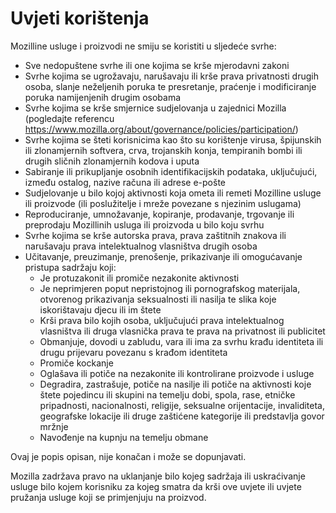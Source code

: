 # Uvjeti korištenja

Mozilline usluge i proizvodi ne smiju se koristiti u sljedeće svrhe:

* Sve nedopuštene svrhe ili one kojima se krše mjerodavni zakoni
* Svrhe kojima se ugrožavaju, narušavaju ili krše prava privatnosti drugih osoba, 
slanje neželjenih poruka te presretanje, praćenje i modificiranje poruka namijenjenih drugim osobama
* Svrhe kojima se krše smjernice sudjelovanja u zajednici Mozilla (pogledajte referencu 
<https://www.mozilla.org/about/governance/policies/participation/>)
* Svrhe kojima se šteti korisnicima kao što su korištenje virusa, špijunskih ili 
zlonamjernih softvera, crva, trojanskih konja, tempiranih bombi ili drugih sličnih zlonamjernih kodova i uputa
*	Sabiranje ili prikupljanje osobnih identifikacijskih podataka, uključujući, između ostalog, nazive računa ili adrese e-pošte
* Sudjelovanje u bilo kojoj aktivnosti koja ometa ili remeti Mozilline usluge ili 
proizvode (ili poslužitelje i mreže povezane s njezinim uslugama)
* Reproduciranje, umnožavanje, kopiranje, prodavanje, trgovanje ili preprodaju Mozillinih 
usluga ili proizvoda u bilo koju svrhu
* Svrhe kojima se krše autorska prava, prava zaštitnih znakova ili narušavaju prava 
intelektualnog vlasništva drugih osoba
* Učitavanje, preuzimanje, prenošenje, prikazivanje ili omogućavanje pristupa sadržaju koji:
    * Je protuzakonit ili promiče nezakonite aktivnosti
    * Je neprimjeren poput nepristojnog ili pornografskog materijala, otvorenog prikazivanja seksualnosti ili nasilja te slika koje iskorištavaju djecu ili im štete
    * Krši prava bilo kojih osoba, uključujući prava intelektualnog vlasništva ili druga vlasnička prava te prava na privatnost ili publicitet
    * Obmanjuje, dovodi u zabludu, vara ili ima za svrhu krađu identiteta ili drugu prijevaru povezanu s krađom identiteta
    * Promiče kockanje
    * Oglašava ili potiče na nezakonite ili kontrolirane proizvode i usluge
    * Degradira, zastrašuje, potiče na nasilje ili potiče na aktivnosti koje štete pojedincu ili skupini na temelju dobi, spola, rase, etničke pripadnosti, nacionalnosti, religije, seksualne orijentacije, invaliditeta, geografske lokacije ili druge zaštićene kategorije ili predstavlja govor mržnje
    * Navođenje na kupnju na temelju obmane	

Ovaj je popis opisan, nije konačan i može se dopunjavati.

Mozilla zadržava pravo na uklanjanje bilo kojeg sadržaja ili uskraćivanje usluge bilo kojem korisniku za kojeg smatra da krši ove uvjete ili uvjete pružanja usluge koji se primjenjuju na proizvod. 
